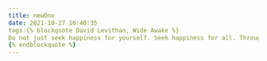 ```yaml
---
title: newOne
date: 2021-10-27 16:40:35
tags:{% blockquote David Levithan, Wide Awake %}
Do not just seek happiness for yourself. Seek happiness for all. Through kindness. Through mercy.
{% endblockquote %}
---
```

